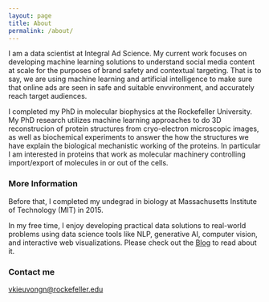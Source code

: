 ```yaml
---
layout: page
title: About
permalink: /about/
---
```


I am a data scientist at Integral Ad Science. My current work focuses on developing machine learning solutions to understand social media content at scale for the purposes of brand safety and contextual targeting. That is to say, we are using machine learning and artificial intelligence to make sure that online ads are seen in safe and suitable envvironment, and accurately reach target audiences.


I completed my PhD in molecular biophysics at the Rockefeller University. My PhD research utilizes machine learning approaches to do 3D reconstrucion of protein structures from cryo-electron microscopic images, as well as biochemical experiments to answer the how the structures we have explain the biological mechanistic working of the proteins. In particular I am interested in proteins that work as molecular machinery controlling import/export of molecules in or out of the cells.

### More Information

Before that, I completed my undegrad in biology at Massachusetts Institute of Technology (MIT) in 2015.

In my free time, I enjoy developing practical data solutions to real-world problems using data science tools like NLP, generative AI, computer vision, and interactive web visualizations. Please check out the [Blog](https://vincentk1991.github.io/)  to read about it.

### Contact me

[vkieuvongn@rockefeller.edu](mailto:vkieuvongn@rockefeller.edu)
